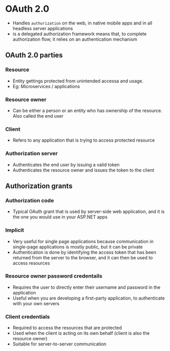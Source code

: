 # OAuth 2.0

- Handles `authorization` on the web, in native mobile apps and in all headless server applications
- is a delegated authorization framework means that, to complete authorization flow, it relies on an authentication mechanism

## OAuth 2.0 parties

### Resource

- Entity gettings protected from unintended accessa and usage.
- Eg: Microservices / applications

### Resource owner

- Can be either a person or an entity who has ownership of the resource. Also called the end user

### Client

- Refers to any application that is trying to access protected resource

### Authorization server

- Authenticates the end user by issuing a valid token
- Authenticates the resource owner and issues the token to the client

## Authorization grants

### Authorization code

- Typical OAuth grant that is used by server-side web application, and it is the one you would use in your ASP.NET apps

### Implicit

- Very useful for single page applications because communication in single-page applications is mostly public, but it can be private
- Authentication is done by identifying the access token that has been returned from the server to the browser, and it can then be used to access resources

### Resource owner password credentails

- Requires the user to directly enter their username and password in the application
- Useful when you are developing a first-party application, to authenticate with your own servers

### Client credentials

- Required to access the resources that are protected
- Used when the client is acting on its own behalf (client is also the resource owner)
- Suitable for server-to-server communication